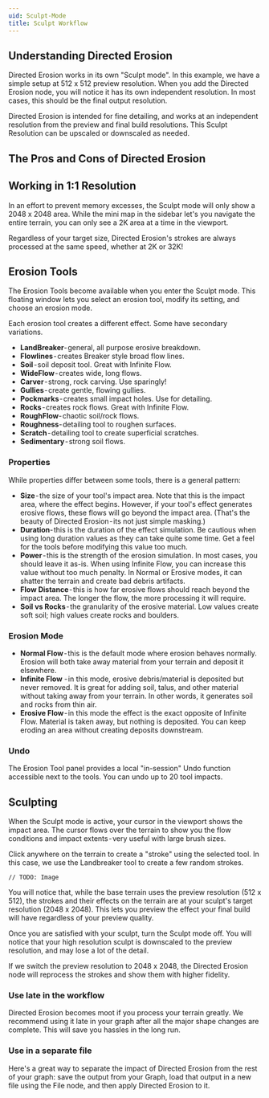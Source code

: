 ```yaml
---
uid: Sculpt-Mode
title: Sculpt Workflow
---
```


## Understanding Directed Erosion
Directed Erosion works in its own "Sculpt mode". In this example, we have a simple setup at 512 x 512 preview resolution. When you add the Directed Erosion node, you will notice it has its own independent resolution. In most cases, this should be the final output resolution. 

Directed Erosion is intended for fine detailing, and works at an independent resolution from the preview and final build resolutions. This Sculpt Resolution can be upscaled or downscaled as needed.

## The Pros and Cons of Directed Erosion

## Working in 1:1 Resolution
In an effort to prevent memory excesses, the Sculpt mode will only show a 2048 x 2048 area. While the mini map in the sidebar let's you navigate the entire terrain, you can only see a 2K area at a time in the viewport.

Regardless of your target size, Directed Erosion's strokes are always processed at the same speed, whether at 2K or 32K!

## Erosion Tools
The Erosion Tools become available when you enter the Sculpt mode. This floating window lets you select an erosion tool, modify its setting, and choose an erosion mode.

Each erosion tool creates a different effect. Some have secondary variations.
- **LandBreaker**- general, all purpose erosive breakdown.
- **Flowlines** - creates Breaker style broad flow lines.
- **Soil** - soil deposit tool. Great with Infinite Flow.
- **WideFlow** - creates wide, long flows.
- **Carver** - strong, rock carving. Use sparingly!
- **Gullies** - create gentle, flowing gullies.
- **Pockmarks** - creates small impact holes. Use for detailing.
- **Rocks** - creates rock flows. Great with Infinite Flow.
- **RoughFlow**- chaotic soil/rock flows.
- **Roughness**- detailing tool to roughen surfaces.
- **Scratch** - detailing tool to create superficial scratches.
- **Sedimentary** - strong soil flows. 

### Properties
While properties differ between some tools, there is a general pattern:

- **Size** - the size of your tool's impact area. Note that this is the impact area, where the effect begins. However, if your tool's effect generates erosive flows, these flows will go beyond the impact area. (That's the beauty of Directed Erosion - its not just simple masking.)
- **Duration**- this is the duration of the effect simulation. Be cautious when using long duration values as they can take quite some time. Get a feel for the tools before modifying this value too much.
- **Power** - this is the strength of the erosion simulation. In most cases, you should leave it as-is. When using Infinite Flow, you can increase this value without too much penalty. In Normal or Erosive modes, it can shatter the terrain and create bad debris artifacts.
- **Flow Distance** - this is how far erosive flows should reach beyond the impact area.  The longer the flow, the more processing it will require.
- **Soil vs Rocks** - the granularity of the erosive material. Low values create soft soil; high values create rocks and boulders.

### Erosion Mode

- **Normal Flow** - this is the default mode where erosion behaves normally. Erosion will both take away material from your terrain and deposit it elsewhere.
- **Infinite Flow** - in this mode, erosive debris/material is deposited but never removed. It is great for adding soil, talus, and other material without taking away from your terrain. In other words, it generates soil and rocks from thin air.
- **Erosive Flow** - in this mode the effect is the exact opposite of Infinite Flow. Material is taken away, but nothing is deposited. You can keep eroding an area without creating deposits downstream.

### Undo
The Erosion Tool panel provides a local "in-session" Undo function accessible next to the tools. You can undo up to 20 tool impacts.


## Sculpting
When the Sculpt mode is active, your cursor in the viewport shows the impact area. The cursor flows over the terrain to show you the flow conditions and impact extents - very useful with large brush sizes.

Click anywhere on the terrain to create a "stroke" using the selected tool. In this case, we use the Landbreaker tool to create a few random strokes.

`// TODO: Image`

You will notice that, while the base terrain uses the preview resolution (512 x 512), the strokes and their effects on the terrain are at your sculpt's target resolution (2048 x 2048). This lets you preview the effect your final build will have regardless of your preview quality.

Once you are satisfied with your sculpt, turn the Sculpt mode off. You will notice that your high resolution sculpt is downscaled to the preview resolution, and may lose a lot of the detail.

If we switch the preview resolution to 2048 x 2048, the Directed Erosion node will reprocess the strokes and show them with higher fidelity.


<!--tip-->
### Use late in the workflow
Directed Erosion becomes moot if you process your terrain greatly. We recommend using it late in your graph after all the major shape changes are complete. This will save you hassles in the long run.

### Use in a separate file
Here's a great way to separate the impact of Directed Erosion from the rest of your graph: save the output from your Graph, load that output in a new file using the File node, and then apply Directed Erosion to it.
<!--/tip-->
